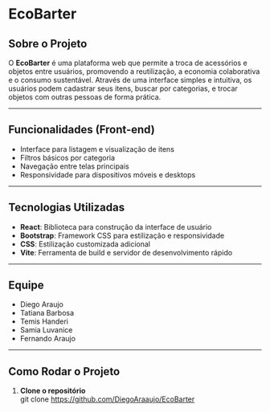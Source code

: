 # EcoBarter

## Sobre o Projeto

O **EcoBarter** é uma plataforma web que permite a troca de acessórios e objetos entre usuários, promovendo a reutilização, a economia colaborativa e o consumo sustentável. Através de uma interface simples e intuitiva, os usuários podem cadastrar seus itens, buscar por categorias, e trocar objetos com outras pessoas de forma prática.

---

## Funcionalidades (Front-end)

- Interface para listagem e visualização de itens  
- Filtros básicos por categoria  
- Navegação entre telas principais  
- Responsividade para dispositivos móveis e desktops  

---

## Tecnologias Utilizadas

- **React**: Biblioteca para construção da interface de usuário  
- **Bootstrap**: Framework CSS para estilização e responsividade  
- **CSS**: Estilização customizada adicional  
- **Vite**: Ferramenta de build e servidor de desenvolvimento rápido  

---

## Equipe

- Diego Araujo  
- Tatiana Barbosa  
- Temis Handeri  
- Samia Luvanice  
- Fernando Araujo  

---

## Como Rodar o Projeto

1. **Clone o repositório**  
   git clone https://github.com/DiegoAraaujo/EcoBarter
